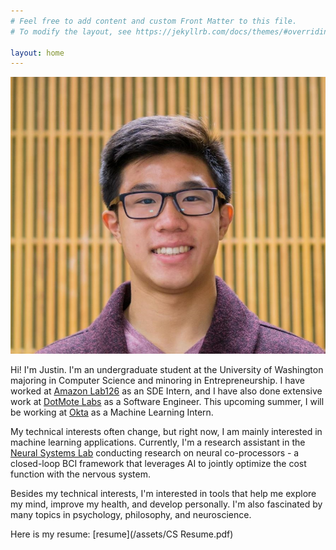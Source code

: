```yaml
---
# Feel free to add content and custom Front Matter to this file.
# To modify the layout, see https://jekyllrb.com/docs/themes/#overriding-theme-defaults

layout: home
---
```


<link rel="stylesheet" href="/css/styles.css">
<img class="justin_face" src="/assets/christopher_justin_ong.JPG"/>

Hi! I'm Justin. I'm an undergraduate student at the University of Washington majoring in Computer Science and minoring in Entrepreneurship. I have worked at [Amazon Lab126](https://amazon.jobs/en/teams/lab126/) as an SDE Intern, and I have also done extensive work at [DotMote Labs](https://dotmotelabs.com/) as a Software Engineer. This upcoming summer, I will be working at [Okta](https://www.okta.com/) as a Machine Learning Intern.

My technical interests often change, but right now, I am mainly interested in machine learning applications. Currently, I'm a research assistant in the [Neural Systems Lab](https://neural.cs.washington.edu/) conducting research on neural co-processors - a closed-loop BCI framework that leverages AI to jointly optimize the cost function with the nervous system. 

Besides my technical interests, I'm interested in tools that help me explore my mind, improve my health, and develop personally. I'm also fascinated by many topics in psychology, philosophy, and neuroscience.

Here is my resume: [resume](/assets/CS Resume.pdf)